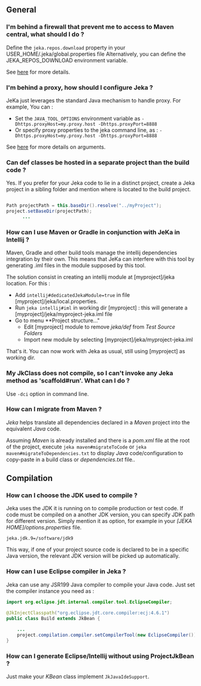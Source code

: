 ## General

### I'm behind a firewall that prevent me to access to Maven central, what should I do ?

Define the `jeka.repos.download` property in your USER_HOME/.jeka/global.properties file
Alternatively, you can define the JEKA_REPOS_DOWNLOAD environment variable.

See [here](https://jeka-dev.github.io/jeka/reference-guide/execution-engine-properties/#repositories) for more details.

### I'm behind a proxy, how should I configure Jeka ?

JeKa just leverages the standard Java mechanism to handle proxy. For example, You can :
* Set the `JAVA_TOOL_OPTIONS` environment variable as `-Dhttps.proxyHost=my.proxy.host -Dhttps.proxyPort=8888`
* Or specify proxy properties to the jeka command line, as :  `-Dhttps.proxyHost=my.proxy.host -Dhttps.proxyPort=8888`

See [here](https://stackoverflow.com/questions/120797/how-do-i-set-the-proxy-to-be-used-by-the-jvm) for more details on arguments.

### Can def classes be hosted in a separate project than the build code ?

Yes. If you prefer for your Jeka code to lie in a distinct project, create a Jeka project in a sibling 
folder and mention where is located to the build project.

```java

Path projectPath = this.baseDir().resolve("../myProject");   
project.setBaseDir(projectPath);
      ...
```

### How can I use Maven or Gradle in conjunction with JeKa in Intellij ?

Maven, Gradle and other build tools manage the intellij dependencies integration by their own.
This means that JeKa can interfere with this tool by generating .iml files in the module supposed by this tool.

The solution consist in creating an intellij module at [myproject]/jeka location. For this :
- Add `intellij#dedicatedJekaModule=true` in file [myproject]/jeka/local.properties.
- Run `jeka intellij#iml` in working dir [myproject] : this will generate a [myproject]/jeka/myproject-jeka.iml file
- Go to menu **Project structure..."
  - Edit [myproject] module to remove *jeka/def* from *Test Source Folders*
  - Import new module by selecting [myproject]/jeka/myproject-jeka.iml

That's it. You can now work with Jeka as usual, still using [myproject] as working dir.

### My JkClass does not compile, so I can't invoke any Jeka method as 'scaffold#run'. What can I do ?

Use `-dci` option in command line.

### How can I migrate from Maven ?

_Jeka_ helps translate all dependencies declared in a _Maven_ project into the equivalent _Java_ code.

Assuming _Maven_ is already installed and there is a _pom.xml_ file at the root of the project, 
execute `jeka maven#migrateToCode` or `jeka maven#migrateToDependencies.txt` to display _Java_ code/configuration to 
copy-paste in a build class or *dependencies.txt* file..


## Compilation

### How can I choose the JDK used to compile ?

Jeka uses the JDK it is running on to compile production or test code. 
If code must be compiled on a another JDK version, you can specify JDK path for different version.
Simply mention it as option, for example in your _[JEKA HOME]/options.properties_ file.

```
jeka.jdk.9=/software/jdk9
```

This way, if one of your project source code is declared to be in a specific Java version, the relevant JDK version will be picked up automatically.

### How can I use Eclipse compiler in Jeka ?

Jeka can use any JSR199 Java compiler to compile your Java code. Just set the compiler instance you need as :

```java
import org.eclipse.jdt.internal.compiler.tool.EclipseCompiler;

@JkInjectClasspath("org.eclipse.jdt.core.compiler:ecj:4.6.1")
public class Build extends JkBean {
    
    ...
    project.compilation.compiler.setCompilerTool(new EclipseCompiler());
}
```

### How can I generate Eclipse/Intellij without using ProjectJkBean ?

Just make your _KBean_ class implement `JkJavaIdeSupport`.








